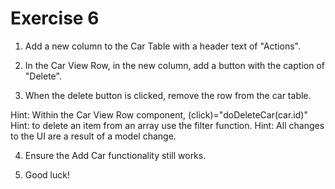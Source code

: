 # Exercise 6

1. Add a new column to the Car Table with a header text of "Actions".

2. In the Car View Row, in the new column, add a button with the caption of "Delete".

3. When the delete button is clicked, remove the row from the car table.

Hint: Within the Car View Row component, (click)="doDeleteCar(car.id)"
Hint: to delete an item from an array use the filter function.
Hint: All changes to the UI are a result of a model change.

4. Ensure the Add Car functionality still works.

5. Good luck!
